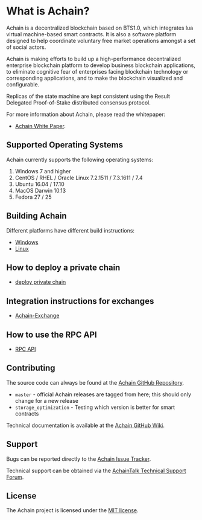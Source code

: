 What is Achain?
=========
Achain is a decentralized blockchain based on BTS1.0, which integrates lua virtual machine-based smart contracts. It is also a software platform designed to help coordinate voluntary free market operations amongst a set of social actors.

Achain is making efforts to build up a high-performance decentralized enterprise blockchain platform to develop business blockchain applications, to eliminate cognitive fear of enterprises facing blockchain technology or corresponding applications, and to make the blockchain visualized and configurable.

Replicas of the state machine are kept consistent using the Result Delegated Proof-of-Stake distributed consensus protocol.

For more information about Achain, please read the whitepaper:
* [Achain White Paper](https://www.achain.com/Achain%20Whitepaper%202.0_EN.pdf).

## Supported Operating Systems
Achain currently supports the following operating systems:  
1. Windows 7 and higher
2. CentOS / RHEL / Oracle Linux 7.2.1511 / 7.3.1611 / 7.4
3. Ubuntu 16.04 / 17.10
4. MacOS Darwin 10.13
5. Fedora 27 / 25

Building Achain
--------
Different platforms have different build instructions:
* [Windows](https://github.com/Achain-Dev/Achain/blob/master/BUILD_WIN32.md)
* [Linux](https://github.com/Achain-Dev/Achain/blob/master/linux_readme.md)

How to deploy a private chain
-------------------------------------
* [deploy private chain](https://github.com/Achain-Dev/Achain/blob/master/deploy_private_chain.md)

Integration instructions for exchanges
-------------------------------------
* [Achain-Exchange](https://github.com/Achain-Dev/Achain-Exchange)

How to use the RPC API
--------------------
* [RPC API](https://www.achain.com/help-en/rpc.html)
 
Contributing
------------
The source code can always be found at the [Achain GitHub Repository](https://github.com/Achain-Dev/Achain). 
- `master` - official Achain releases are tagged from here; this should only change for a new release
- `storage_optimization` - Testing which version is better for smart contracts

Technical documentation is available at the [Achain GitHub Wiki](https://github.com/Achain-Dev/Achain/wiki).

Support
-------
Bugs can be reported directly to the [Achain Issue Tracker](https://github.com/Achain-Dev/Achain/issues).

Technical support can be obtained via the [AchainTalk Technical Support Forum](https://forum.achain.com/).

License
------

The Achain project is licensed under the [MIT license](LICENSE).
